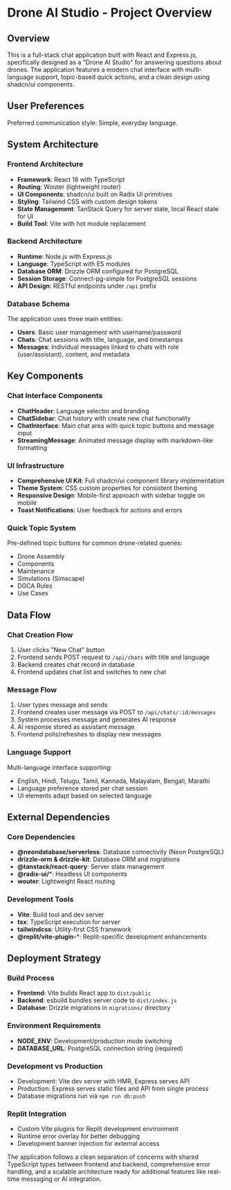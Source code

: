 # Drone AI Studio - Project Overview

## Overview

This is a full-stack chat application built with React and Express.js, specifically designed as a "Drone AI Studio" for answering questions about drones. The application features a modern chat interface with multi-language support, topic-based quick actions, and a clean design using shadcn/ui components.

## User Preferences

Preferred communication style: Simple, everyday language.

## System Architecture

### Frontend Architecture
- **Framework**: React 18 with TypeScript
- **Routing**: Wouter (lightweight router)
- **UI Components**: shadcn/ui built on Radix UI primitives
- **Styling**: Tailwind CSS with custom design tokens
- **State Management**: TanStack Query for server state, local React state for UI
- **Build Tool**: Vite with hot module replacement

### Backend Architecture
- **Runtime**: Node.js with Express.js
- **Language**: TypeScript with ES modules
- **Database ORM**: Drizzle ORM configured for PostgreSQL
- **Session Storage**: Connect-pg-simple for PostgreSQL sessions
- **API Design**: RESTful endpoints under `/api` prefix

### Database Schema
The application uses three main entities:
- **Users**: Basic user management with username/password
- **Chats**: Chat sessions with title, language, and timestamps
- **Messages**: Individual messages linked to chats with role (user/assistant), content, and metadata

## Key Components

### Chat Interface Components
- **ChatHeader**: Language selector and branding
- **ChatSidebar**: Chat history with create new chat functionality
- **ChatInterface**: Main chat area with quick topic buttons and message input
- **StreamingMessage**: Animated message display with markdown-like formatting

### UI Infrastructure
- **Comprehensive UI Kit**: Full shadcn/ui component library implementation
- **Theme System**: CSS custom properties for consistent theming
- **Responsive Design**: Mobile-first approach with sidebar toggle on mobile
- **Toast Notifications**: User feedback for actions and errors

### Quick Topic System
Pre-defined topic buttons for common drone-related queries:
- Drone Assembly
- Components
- Maintenance
- Simulations (Simscape)
- DGCA Rules
- Use Cases

## Data Flow

### Chat Creation Flow
1. User clicks "New Chat" button
2. Frontend sends POST request to `/api/chats` with title and language
3. Backend creates chat record in database
4. Frontend updates chat list and switches to new chat

### Message Flow
1. User types message and sends
2. Frontend creates user message via POST to `/api/chats/:id/messages`
3. System processes message and generates AI response
4. AI response stored as assistant message
5. Frontend polls/refreshes to display new messages

### Language Support
Multi-language interface supporting:
- English, Hindi, Telugu, Tamil, Kannada, Malayalam, Bengali, Marathi
- Language preference stored per chat session
- UI elements adapt based on selected language

## External Dependencies

### Core Dependencies
- **@neondatabase/serverless**: Database connectivity (Neon PostgreSQL)
- **drizzle-orm & drizzle-kit**: Database ORM and migrations
- **@tanstack/react-query**: Server state management
- **@radix-ui/***: Headless UI components
- **wouter**: Lightweight React routing

### Development Tools
- **Vite**: Build tool and dev server
- **tsx**: TypeScript execution for server
- **tailwindcss**: Utility-first CSS framework
- **@replit/vite-plugin-***: Replit-specific development enhancements

## Deployment Strategy

### Build Process
- **Frontend**: Vite builds React app to `dist/public`
- **Backend**: esbuild bundles server code to `dist/index.js`
- **Database**: Drizzle migrations in `migrations/` directory

### Environment Requirements
- **NODE_ENV**: Development/production mode switching
- **DATABASE_URL**: PostgreSQL connection string (required)

### Development vs Production
- Development: Vite dev server with HMR, Express serves API
- Production: Express serves static files and API from single process
- Database migrations run via `npm run db:push`

### Replit Integration
- Custom Vite plugins for Replit development environment
- Runtime error overlay for better debugging
- Development banner injection for external access

The application follows a clean separation of concerns with shared TypeScript types between frontend and backend, comprehensive error handling, and a scalable architecture ready for additional features like real-time messaging or AI integration.